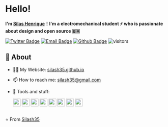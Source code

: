 # **Hello!**
**I'm [Silas Henrique](https://github.com/silash35)！I'm a electromechanical student ⚡ who is passionate about design and open source 🇧🇷**

[![Twitter Badge](https://img.shields.io/badge/-Twitter-1da1f2?style=flat-square&labelColor=1da1f2&logo=twitter&logoColor=white&link=https://twitter.com/silash35)](https://twitter.com/silash35)
[![Email Badge](https://img.shields.io/badge/-Email-c14438?style=flat-square&logo=Gmail&logoColor=white&link=mailto:silash35@gmail.com)](mailto:silash35@gmail.com)
[![Github Badge](https://img.shields.io/badge/-Github-232323?style=flat-square&logo=Github&logoColor=white&link=https://github.com/silash35)](https://github.com/silash35)
![visitors](https://visitor-badge.laobi.icu/badge?page_id=silash35)

<img align="right" src="https://github-readme-stats.vercel.app/api?username=silash35&show_icons=true&hide_border=true" alt="">

## 🧐 **About**

- 👨‍💻 My Website: [silash35.github.io](https://silash35.github.io)
- 📫 How to reach me: silash35@gmail.com
- 🌱 Tools and stuff:

    <div>
        <img height="24" src="https://cdn.svgporn.com/logos/linux-tux.svg">
        <img height="24" src="https://cdn.svgporn.com/logos/visual-studio-code.svg">
        <img height="24" src="https://cdn.svgporn.com/logos/git-icon.svg">
        <img height="24" src="https://cdn.svgporn.com/logos/arduino.svg">
        <img height="24" src="https://cdn.svgporn.com/logos/qt.svg">
        <img height="24" src="https://cdn.svgporn.com/logos/github-icon.svg">
        <img height="24" src="https://cdn.svgporn.com/logos/yarn.svg">
        <img height="24" src="https://cdn.svgporn.com/logos/react.svg">
    </div>

<img align="center" src="https://github-readme-stats.vercel.app/api/top-langs/?username=silash35&hide_border=true" alt="">

⭐️ From [Silash35](https://github.com/silash35)
